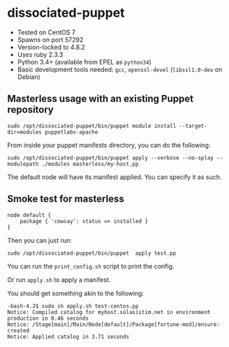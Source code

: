 # dissociated-puppet

* Tested on CentOS 7
* Spawns on port 57292
* Version-locked to 4.8.2
* Uses ruby 2.3.3
* Python 3.4+ (available from EPEL as `python34`)
* Basic development tools needed: `gcc`, `openssl-devel` (`libssl1.0-dev` on Debian)

## Masterless usage with an existing Puppet repository

    sudo /opt/dissociated-puppet/bin/puppet module install --target-dir=modules puppetlabs-apache

From inside your puppet manifests directory, you can do the following:

    sudo /opt/dissociated-puppet/bin/puppet apply --verbose --no-splay --modulepath ./modules masterless/my-host.pp

The default node will have its manifest applied.  You can specify it as such.

## Smoke test for masterless

    node default {
        package { 'cowsay': status => installed }
    }

Then you can just run:

    sudo /opt/dissociated-puppet/bin/puppet  apply test.pp


You can run the `print_config.sh` script to print the config.

Or run `apply.sh` to apply a manifest.

You should get something akin to the following:

    -bash-4.2$ sudo sh apply.sh test-centos.pp 
    Notice: Compiled catalog for myhost.solasistim.net in environment production in 0.46 seconds
    Notice: /Stage[main]/Main/Node[default]/Package[fortune-mod]/ensure: created
    Notice: Applied catalog in 3.71 seconds

